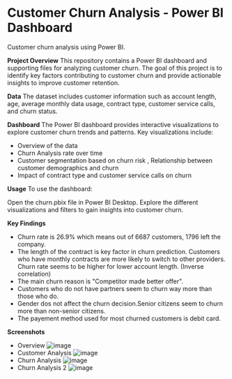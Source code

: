 # Customer Churn Analysis - Power BI Dashboard
Customer churn analysis using Power BI.

**Project Overview**
This repository contains a Power BI dashboard and supporting files for analyzing customer churn. The goal of this project is to identify key factors contributing to customer churn and provide actionable insights to improve customer retention.

**Data**
The dataset includes customer information such as account length, age, average monthly data usage, contract type, customer service calls, and churn status.

**Dashboard**
The Power BI dashboard provides interactive visualizations to explore customer churn trends and patterns. Key visualizations include:
* Overview of the data
* Churn Analysis rate over time
* Customer segmentation based on churn risk , Relationship between customer demographics and churn
* Impact of contract type and customer service calls on churn

**Usage**
To use the dashboard:

Open the churn.pbix file in Power BI Desktop.
Explore the different visualizations and filters to gain insights into customer churn.

**Key Findings**
* Churn rate is 26.9% which means out of 6687 customers, 1796 left the company.
* The length of the contract is key factor in churn prediction. Customers who have monthly contracts are more likely to switch to other providers. Churn rate seems to be higher for lower account length. (Inverse correlation)
* The main churn reason is "Competitor made better offer".
* Customers who do not have partners seem to churn way more than those who do.
* Gender dos not affect the churn decision.Senior citizens seem to churn more than non-senior citizens.
* The payement method used for most churned customers is debit card.


**Screenshots**
* Overview
![image](https://github.com/user-attachments/assets/29207605-94e7-478c-970f-25d4f9b04590)
* Customer Analysis
![image](https://github.com/user-attachments/assets/53c7093f-11a8-4f8c-a12b-e923a9ce0228)
* Churn Analysis
![image](https://github.com/user-attachments/assets/ce4ae276-48ba-4a92-a6c8-dfb933241abf)
* Churn Analysis 2
![image](https://github.com/user-attachments/assets/3257bb39-be98-4431-b0f6-ef0b0c0a38a2)





